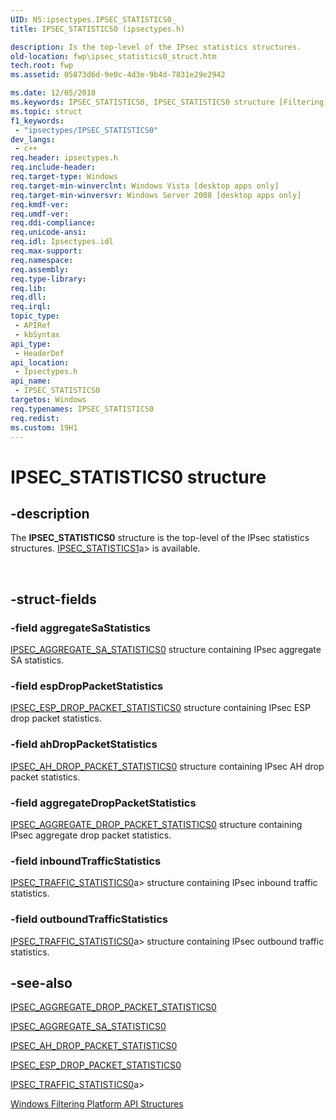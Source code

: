```yaml
---
UID: NS:ipsectypes.IPSEC_STATISTICS0_
title: IPSEC_STATISTICS0 (ipsectypes.h)

description: Is the top-level of the IPsec statistics structures.
old-location: fwp\ipsec_statistics0_struct.htm
tech.root: fwp
ms.assetid: 05873d6d-9e0c-4d3e-9b4d-7831e29e2942

ms.date: 12/05/2018
ms.keywords: IPSEC_STATISTICS0, IPSEC_STATISTICS0 structure [Filtering], fwp.ipsec_statistics0_struct, ipsectypes/IPSEC_STATISTICS0
ms.topic: struct
f1_keywords: 
 - "ipsectypes/IPSEC_STATISTICS0"
dev_langs:
 - c++
req.header: ipsectypes.h
req.include-header: 
req.target-type: Windows
req.target-min-winverclnt: Windows Vista [desktop apps only]
req.target-min-winversvr: Windows Server 2008 [desktop apps only]
req.kmdf-ver: 
req.umdf-ver: 
req.ddi-compliance: 
req.unicode-ansi: 
req.idl: Ipsectypes.idl
req.max-support: 
req.namespace: 
req.assembly: 
req.type-library: 
req.lib: 
req.dll: 
req.irql: 
topic_type:
 - APIRef
 - kbSyntax
api_type:
 - HeaderDef
api_location:
 - Ipsectypes.h
api_name:
 - IPSEC_STATISTICS0
targetos: Windows
req.typenames: IPSEC_STATISTICS0
req.redist: 
ms.custom: 19H1
---
```


# IPSEC_STATISTICS0 structure


## -description


The <b>IPSEC_STATISTICS0</b> structure is the  top-level of the IPsec statistics structures.
[IPSEC_STATISTICS1](https://docs.microsoft.com/windows/desktop/api/ipsectypes/ns-ipsectypes-ipsec_statistics1)a> is available.</div><div> </div>

## -struct-fields




### -field aggregateSaStatistics


<a href="https://docs.microsoft.com/windows/win32/api/ipsectypes/ns-ipsectypes-ipsec_aggregate_sa_statistics0">IPSEC_AGGREGATE_SA_STATISTICS0</a> structure containing IPsec aggregate SA statistics.


### -field espDropPacketStatistics


<a href="https://docs.microsoft.com/windows/win32/api/ipsectypes/ns-ipsectypes-ipsec_esp_drop_packet_statistics0">IPSEC_ESP_DROP_PACKET_STATISTICS0</a> structure containing IPsec ESP drop packet statistics.


### -field ahDropPacketStatistics


<a href="https://docs.microsoft.com/windows/win32/api/ipsectypes/ns-ipsectypes-ipsec_ah_drop_packet_statistics0">IPSEC_AH_DROP_PACKET_STATISTICS0</a> structure containing IPsec AH drop packet statistics.


### -field aggregateDropPacketStatistics


<a href="https://docs.microsoft.com/windows/win32/api/ipsectypes/ns-ipsectypes-ipsec_aggregate_drop_packet_statistics0">IPSEC_AGGREGATE_DROP_PACKET_STATISTICS0</a> structure containing IPsec aggregate drop packet statistics.


### -field inboundTrafficStatistics


[IPSEC_TRAFFIC_STATISTICS0](https://docs.microsoft.com/windows/desktop/api/ipsectypes/ns-ipsectypes-ipsec_traffic_statistics0)a> structure containing IPsec inbound traffic statistics.


### -field outboundTrafficStatistics


[IPSEC_TRAFFIC_STATISTICS0](https://docs.microsoft.com/windows/desktop/api/ipsectypes/ns-ipsectypes-ipsec_traffic_statistics0)a> structure containing IPsec outbound traffic statistics.


## -see-also




<a href="https://docs.microsoft.com/windows/win32/api/ipsectypes/ns-ipsectypes-ipsec_aggregate_drop_packet_statistics0">IPSEC_AGGREGATE_DROP_PACKET_STATISTICS0</a>



<a href="https://docs.microsoft.com/windows/win32/api/ipsectypes/ns-ipsectypes-ipsec_aggregate_sa_statistics0">IPSEC_AGGREGATE_SA_STATISTICS0</a>



<a href="https://docs.microsoft.com/windows/win32/api/ipsectypes/ns-ipsectypes-ipsec_ah_drop_packet_statistics0">IPSEC_AH_DROP_PACKET_STATISTICS0</a>



<a href="https://docs.microsoft.com/windows/win32/api/ipsectypes/ns-ipsectypes-ipsec_esp_drop_packet_statistics0">IPSEC_ESP_DROP_PACKET_STATISTICS0</a>



[IPSEC_TRAFFIC_STATISTICS0](https://docs.microsoft.com/windows/desktop/api/ipsectypes/ns-ipsectypes-ipsec_traffic_statistics0)a>



<a href="https://docs.microsoft.com/windows/desktop/FWP/fwp-structs">Windows Filtering Platform  API Structures</a>
 

 


